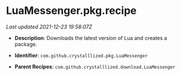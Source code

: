 # LuaMessenger.pkg.recipe

_Last updated 2021-12-23 19:58:07Z_

- **Description**: Downloads the latest version of Lua and creates a package.

- **Identifier**: `com.github.crystalllized.pkg.LuaMessenger`

- **Parent Recipes**: `com.github.crystalllized.download.LuaMessenger`